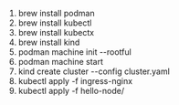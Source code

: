 1. brew install podman
2. brew install kubectl
3. brew install kubectx
4. brew install kind
5. podman machine init --rootful
6. podman machine start
7. kind create cluster --config cluster.yaml
8. kubectl apply -f ingress-nginx
9. kubectl apply -f hello-node/
